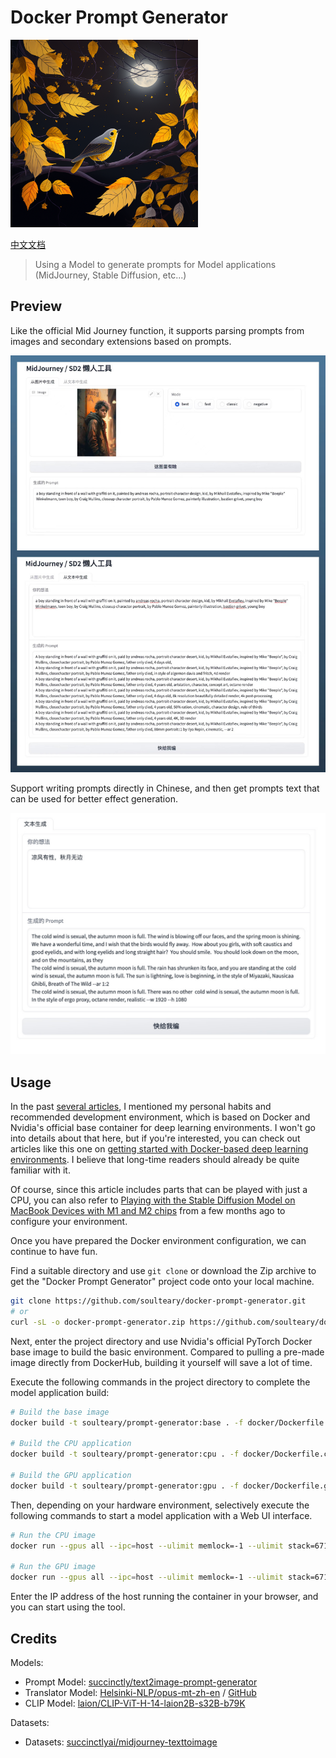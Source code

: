 # Docker Prompt Generator

<img src="./.github/prompt.png" width="300px">

[中文文档](./README-CN.md)

> Using a Model to generate prompts for Model applications (MidJourney, Stable Diffusion, etc...)

## Preview

Like the official Mid Journey function, it supports parsing prompts from images and secondary extensions based on prompts.

![](./.github/preview.jpg)

Support writing prompts directly in Chinese, and then get prompts text that can be used for better effect generation.

![](./.github/preview-translate.jpg)

## Usage

In the past [several articles](https://soulteary.com/tags/python.html), I mentioned my personal habits and recommended development environment, which is based on Docker and Nvidia's official base container for deep learning environments. I won't go into details about that here, but if you're interested, you can check out articles like this one on [getting started with Docker-based deep learning environments](https://soulteary.com/2023/03/22/docker-based-deep-learning-environment-getting-started.html). I believe that long-time readers should already be quite familiar with it.

Of course, since this article includes parts that can be played with just a CPU, you can also refer to [Playing with the Stable Diffusion Model on MacBook Devices with M1 and M2 chips](https://soulteary.com/2022/12/10/play-the-stable-diffusion-model-on-macbook-devices-with-m1-and-m2-chips.html) from a few months ago to configure your environment.

Once you have prepared the Docker environment configuration, we can continue to have fun.

Find a suitable directory and use `git clone` or download the Zip archive to get the "Docker Prompt Generator" project code onto your local machine.

```bash
git clone https://github.com/soulteary/docker-prompt-generator.git
# or
curl -sL -o docker-prompt-generator.zip https://github.com/soulteary/docker-prompt-generator/archive/refs/heads/main.zip
```

Next, enter the project directory and use Nvidia's official PyTorch Docker base image to build the basic environment. Compared to pulling a pre-made image directly from DockerHub, building it yourself will save a lot of time.

Execute the following commands in the project directory to complete the model application build:

```bash
# Build the base image
docker build -t soulteary/prompt-generator:base . -f docker/Dockerfile.base

# Build the CPU application
docker build -t soulteary/prompt-generator:cpu . -f docker/Dockerfile.cpu

# Build the GPU application
docker build -t soulteary/prompt-generator:gpu . -f docker/Dockerfile.gpu
```

Then, depending on your hardware environment, selectively execute the following commands to start a model application with a Web UI interface.

```bash
# Run the CPU image
docker run --gpus all --ipc=host --ulimit memlock=-1 --ulimit stack=67108864 --rm -it -p 7860:7860 soulteary/prompt-generator:cpu

# Run the GPU image
docker run --gpus all --ipc=host --ulimit memlock=-1 --ulimit stack=67108864 --rm -it -p 7860:7860 soulteary/prompt-generator:gpu
```

Enter the IP address of the host running the container in your browser, and you can start using the tool.


## Credits

Models:

- Prompt Model: [succinctly/text2image-prompt-generator](https://huggingface.co/succinctly/text2image-prompt-generator)
- Translator Model: [Helsinki-NLP/opus-mt-zh-en](https://huggingface.co/Helsinki-NLP/opus-mt-zh-en) / [GitHub](https://github.com/Helsinki-NLP/OPUS-MT-train)
- CLIP Model: [laion/CLIP-ViT-H-14-laion2B-s32B-b79K](https://huggingface.co/laion/CLIP-ViT-H-14-laion2B-s32B-b79K)

Datasets:

- Datasets: [succinctlyai/midjourney-texttoimage](https://www.kaggle.com/datasets/succinctlyai/midjourney-texttoimage)
